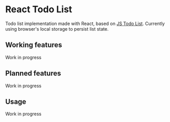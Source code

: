 # React Todo List

Todo list implementation made with React, based on [JS Todo List](https://github.com/kjjasiak/js-todo-list). Currently using browser's local storage to persist list state.

## Working features

Work in progress

## Planned features

Work in progress

## Usage

Work in progress
